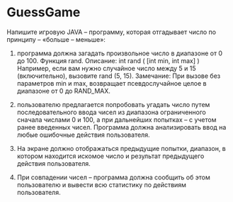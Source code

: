# GuessGame
Напишите игровую JAVA – программу, которая отгадывает число по принципу – «больше – меньше»:

1. программа должна загадать произвольное число в диапазоне от 0 до 100.
Функция rand. Описание:
int rand ( [int min, int max] )
Например, если вам нужно случайное число между 5 и 15 (включительно), вызовите
rand (5, 15).
Замечание: При вызове без параметров min и max, возвращает псевдослучайное целое
в диапазоне от 0 до RAND_MAX.

2. пользователю предлагается попробовать угадать число путем последовательного
ввода чисел из диапазона ограниченного сначала числами 0 и 100, а при
дальнейших попытках – с учетом ранее введенных чисел. Программа должна
анализировать ввод на любые ошибочные действия пользователя.

3. На экране должно отображаться предыдущие попытки, диапазон, в котором
находится искомое число и результат предыдущего действия пользователя.

4. При совпадении чисел – программа должна сообщить об этом пользователю и
вывести всю статистику по действиям пользователя.

